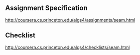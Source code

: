 ## Assignment Specification
http://coursera.cs.princeton.edu/algs4/assignments/seam.html

## Checklist 
http://coursera.cs.princeton.edu/algs4/checklists/seam.html

